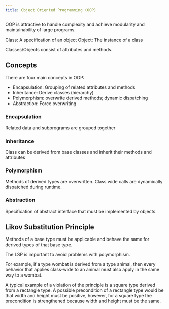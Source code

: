 ```yaml
---
title: Object Oriented Programming (OOP)
---
```


OOP is attractive to handle complexity and achieve modularity and maintainability of large programs.


Class: A specification of an object
Object: The instance of a class

Classes/Objects consist of attributes and methods.

## Concepts
There are four main concepts in OOP:

* Encapsulation: Grouping of related attributes and methods
* Inheritance: Derive classes (hierarchy)
* Polymorphism: overwrite derived methods; dynamic dispatching
* Abstraction: Force overwriting


### Encapsulation
Related data and subprograms are grouped together

### Inheritance
Class can be derived from base classes and inherit their methods and attributes

### Polymorphism
Methods of derived types are overwritten. Class wide calls are dynamically dispatched during runtime.

### Abstraction
Specification of abstract interface that must be implemented by objects.


## Likov Substitution Principle
Methods of a base type must be applicable and behave the same for derived types of that base type. 

The LSP is important to avoid problems with polymorphism.

<div class="example">
For example, if a type wombat is derived from a type animal, then every behavior that applies class-wide to an animal must also apply in the same way to a wombat.

A typical example of a violation of the principle is a square type derived from a rectangle type. A possible precondition of a rectangle type would be that width and height must be positive, however, for a square type the precondition is strengthened because width and height must be the same.
</div>

